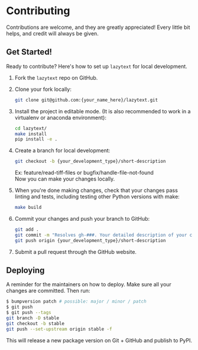 # Contributing

Contributions are welcome, and they are greatly appreciated! Every little bit
helps, and credit will always be given.

## Get Started!
Ready to contribute? Here's how to set up `lazytext` for local development.

1. Fork the `lazytext` repo on GitHub.

2. Clone your fork locally:

    ```bash
    git clone git@github.com:{your_name_here}/lazytext.git
    ```

3. Install the project in editable mode. (It is also recommended to work in a virtualenv or anaconda environment):

    ```bash
    cd lazytext/
    make install
    pip install -e .
    ```

4. Create a branch for local development:

    ```bash
    git checkout -b {your_development_type}/short-description
    ```

    Ex: feature/read-tiff-files or bugfix/handle-file-not-found<br>
    Now you can make your changes locally.

5. When you're done making changes, check that your changes pass linting and
   tests, including testing other Python versions with make:

    ```bash
    make build
    ```

6. Commit your changes and push your branch to GitHub:

    ```bash
    git add .
    git commit -m "Resolves gh-###. Your detailed description of your changes."
    git push origin {your_development_type}/short-description
    ```

7. Submit a pull request through the GitHub website.

## Deploying

A reminder for the maintainers on how to deploy.
Make sure all your changes are committed.
Then run:

```bash
$ bumpversion patch # possible: major / minor / patch
$ git push
$ git push --tags
git branch -D stable
git checkout -b stable
git push --set-upstream origin stable -f
```

This will release a new package version on Git + GitHub and publish to PyPI.
